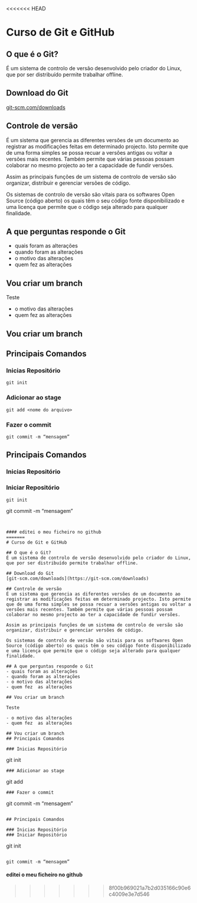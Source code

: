<<<<<<< HEAD
# Curso de Git e GitHub

## O que é o Git?
É um sistema de controlo de versão desenvolvido pelo criador do Linux, que por ser distribuído permite trabalhar offline.

## Download do Git
[git-scm.com/downloads](https://git-scm.com/downloads)

## Controle de versão
É um sistema que gerencia as diferentes versões de um documento ao registrar as modificações feitas em determinado projecto. Isto permite que de uma forma simples se possa recuar a versões antigas ou voltar a versões mais recentes. Também permite que várias pessoas possam colaborar no mesmo projecto ao ter a capacidade de fundir versões.  

Assim as principais funções de um sistema de controlo de versão são organizar, distribuir e gerenciar versões de código.

Os sistemas de controlo de versão são vitais para os softwares Open Source (código aberto) os quais têm o seu código fonte disponibilizado e uma licença que permite que o código seja alterado para qualquer finalidade.

## A que perguntas responde o Git
- quais foram as alterações 
- quando foram as alterações
- o motivo das alterações
- quem fez  as alterações

## Vou criar um branch

Teste

- o motivo das alterações
- quem fez  as alterações

## Vou criar um branch
## Principais Comandos

### Inicias Repositório
`````
git init
`````
### Adicionar ao stage
`````
git add <nome do arquivo>
`````
### Fazer o commit
`````
git commit -m “mensagem” 
`````

## Principais Comandos

### Inicias Repositório
### Iniciar Repositório
`````
git init
`````

git commit -m “mensagem” 
`````


#### editei o meu ficheiro no github
=======
# Curso de Git e GitHub

## O que é o Git?
É um sistema de controlo de versão desenvolvido pelo criador do Linux, que por ser distribuído permite trabalhar offline.

## Download do Git
[git-scm.com/downloads](https://git-scm.com/downloads)

## Controle de versão
É um sistema que gerencia as diferentes versões de um documento ao registrar as modificações feitas em determinado projecto. Isto permite que de uma forma simples se possa recuar a versões antigas ou voltar a versões mais recentes. Também permite que várias pessoas possam colaborar no mesmo projecto ao ter a capacidade de fundir versões.  

Assim as principais funções de um sistema de controlo de versão são organizar, distribuir e gerenciar versões de código.

Os sistemas de controlo de versão são vitais para os softwares Open Source (código aberto) os quais têm o seu código fonte disponibilizado e uma licença que permite que o código seja alterado para qualquer finalidade.

## A que perguntas responde o Git
- quais foram as alterações 
- quando foram as alterações
- o motivo das alterações
- quem fez  as alterações

## Vou criar um branch

Teste

- o motivo das alterações
- quem fez  as alterações

## Vou criar um branch
## Principais Comandos

### Inicias Repositório
`````
git init
`````
### Adicionar ao stage
`````
git add <nome do arquivo>
`````
### Fazer o commit
`````
git commit -m “mensagem” 
`````

## Principais Comandos

### Inicias Repositório
### Iniciar Repositório
`````
git init
`````

git commit -m “mensagem” 
`````


#### editei o meu ficheiro no github
>>>>>>> 8f00b969021a7b2d035166c90e6c4009e3e7d546

